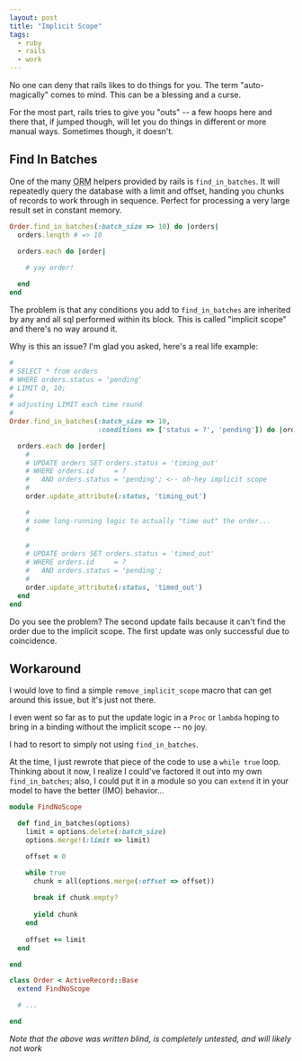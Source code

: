 ```yaml
---
layout: post
title: "Implicit Scope"
tags:
  - ruby
  - rails
  - work
---
```


No one can deny that rails likes to do things for you. The term 
"auto-magically" comes to mind. This can be a blessing and a curse.

For the most part, rails tries to give you "outs" -- a few hoops here 
and there that, if jumped though, will let you do things in different or 
more manual ways. Sometimes though, it doesn't.

## Find In Batches

One of the many <abbr title="object relational mapping">ORM</abbr> 
helpers provided by rails is `find_in_batches`. It will repeatedly query 
the database with a limit and offset, handing you chunks of records to 
work through in sequence. Perfect for processing a very large result set 
in constant memory.

```ruby 
Order.find_in_batches(:batch_size => 10) do |orders|
  orders.length # => 10

  orders.each do |order|
    
    # yay order!

  end
end
```

The problem is that any conditions you add to `find_in_batches` are 
inherited by any and all sql performed within its block. This is called 
"implicit scope" and there's no way around it.

Why is this an issue? I'm glad you asked, here's a real life example:

```ruby 
#
# SELECT * from orders
# WHERE orders.status = 'pending'
# LIMIT 0, 10;
#
# adjusting LIMIT each time round
#
Order.find_in_batches(:batch_size => 10,
                      :conditions => ['status = ?', 'pending']) do |orders|

  orders.each do |order|
    #
    # UPDATE orders SET orders.status = 'timing_out'
    # WHERE orders.id     = ?
    #   AND orders.status = 'pending'; <-- oh-hey implicit scope
    #
    order.update_attribute(:status, 'timing_out')

    #
    # some long-running logic to actually "time out" the order...
    #

    #
    # UPDATE orders SET orders.status = 'timed_out'
    # WHERE orders.id     = ?
    #   AND orders.status = 'pending';
    #
    order.update_attribute(:status, 'timed_out')
  end
end
```

Do you see the problem? The second update fails because it can't find 
the order due to the implicit scope. The first update was only 
successful due to coincidence.

## Workaround

I would love to find a simple `remove_implicit_scope` macro that can get 
around this issue, but it's just not there.

I even went so far as to put the update logic in a `Proc` or `lambda` 
hoping to bring in a binding without the implicit scope -- no joy.

I had to resort to simply not using `find_in_batches`.

At the time, I just rewrote that piece of the code to use a `while true` 
loop. Thinking about it now, I realize I could've factored it out into 
my own `find_in_batches`; also, I could put it in a module so you can 
`extend` it in your model to have the better (IMO) behavior...

```ruby 
module FindNoScope

  def find_in_batches(options)
    limit = options.delete(:batch_size)
    options.merge!(:limit => limit)

    offset = 0

    while true
      chunk = all(options.merge(:offset => offset))
  
      break if chunk.empty?
  
      yield chunk
    end
  
    offset += limit
  end

end

class Order < ActiveRecord::Base
  extend FindNoScope

  # ...

end
```

*Note that the above was written blind, is completely untested, and will 
likely not work*
